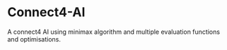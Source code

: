 # Connect4-AI
A connect4 AI using minimax algorithm and multiple evaluation functions and optimisations.
